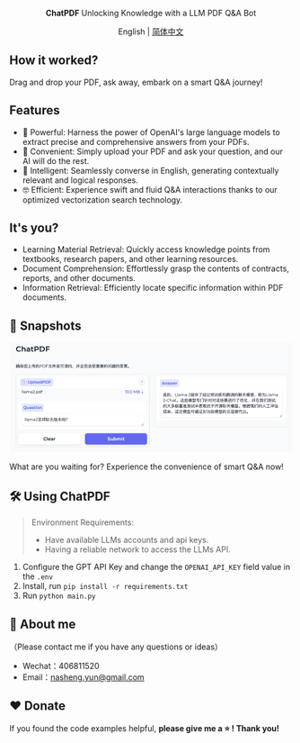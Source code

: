 <div align="center">

[//]: # (<div style="text-align: center;">)

[//]: # (  <img src="src/assets/logo-cover.png" width=256></img>)
  <p><strong>ChatPDF</strong> Unlocking Knowledge with a LLM PDF Q&A Bot</p>

  English | [简体中文](README_CN.md)

</div>

## How it worked?
Drag and drop your PDF, ask away, embark on a smart Q&A journey!

## Features
- :muscle: Powerful: Harness the power of OpenAI's large language models to extract precise and comprehensive answers from your PDFs.
- :seedling: Convenient: Simply upload your PDF and ask your question, and our AI will do the rest.
- :mechanical_arm: Intelligent: Seamlessly converse in English, generating contextually relevant and logical responses.
- :nerd_face: Efficient: Experience swift and fluid Q&A interactions thanks to our optimized vectorization search technology.

## It's you?
- Learning Material Retrieval: Quickly access knowledge points from textbooks, research papers, and other learning resources.
- Document Comprehension: Effortlessly grasp the contents of contracts, reports, and other documents.
- Information Retrieval: Efficiently locate specific information within PDF documents.

## :partying_face: Snapshots

![img.png](img.png)

[//]: # (### Supported LLMs)

[//]: # ()
[//]: # (| Model             | Web Access  | API         | Notes |)

[//]: # (|-------------------| ----------- | ----------- |-------|)

[//]: # (| [gpt-3.5-turbo]&#40;&#41; | Yes         | Yes         |       |)

[//]: # ()
[//]: # (More is coming. )

What are you waiting for? Experience the convenience of smart Q&A now!

## :hammer_and_wrench: Using ChatPDF

> Environment Requirements:
> - Have available LLMs accounts and api keys.
> - Having a reliable network to access the LLMs API.

1. Configure the GPT API Key and change the `OPENAI_API_KEY` field value in the `.env`
2. Install, run `pip install -r requirements.txt`
3. Run `python main.py`


[//]: # (## Contributors)

[//]: # ()
[//]: # (<a href="https://github.com/nathanyun/chatpdf/graphs/contributors">)

[//]: # (  <img src="https://contrib.rocks/image?repo=sunner/ChatALL" />)

[//]: # (</a>)


## :baby: About me
（Please contact me if you have any questions or ideas）
- Wechat：406811520 
- Email：nasheng.yun@gmail.com

## :heart: Donate 
If you found the code examples helpful, __please give me a :star: ! Thank you!__

[//]: # (#### :coffee: A penny is love)

[//]: # (<img alt="scan_code.jpg" height="300" src="scan_code.jpg" width="300"/>)
